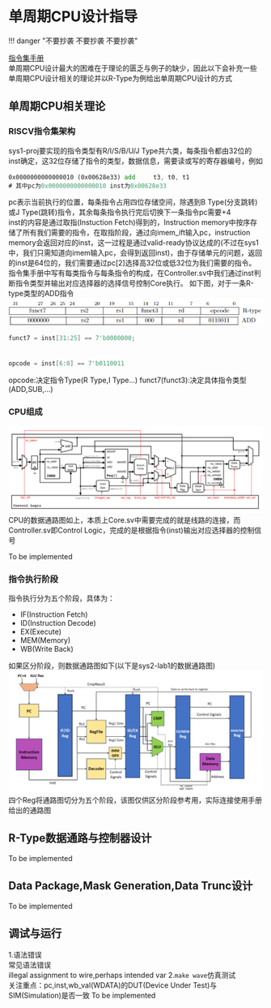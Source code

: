 # 单周期CPU设计指导
!!! danger "不要抄袭 不要抄袭 不要抄袭"

[指令集手册](指令集手册.pdf)  
单周期CPU设计最大的困难在于理论的匮乏与例子的缺少，因此以下会补充一些单周期CPU设计相关的理论并以R-Type为例给出单周期CPU设计的方式  
## 单周期CPU相关理论
### RISCV指令集架构
sys1-proj要实现的指令类型有R/I/S/B/U/J Type共六类，每条指令都由32位的inst确定，这32位存储了指令的类型，数据信息，需要读或写的寄存器编号，例如
```asm
0x0000000000000010 (0x00628e33) add     t3, t0, t1
# 其中pc为0x0000000000000010 inst为0x00628e33
```
pc表示当前执行的位置，每条指令占用四位存储空间，除遇到B Type(分支跳转)或J Type(跳转)指令，其余每条指令执行完后切换下一条指令pc需要+4  
inst的内容是通过取指(Instuction Fetch)得到的，Instruction memory中按序存储了所有我们需要的指令，在取指阶段，通过向imem_ift输入pc，instruction memory会返回对应的inst，这一过程是通过valid-ready协议达成的(不过在sys1中，我们只需知道向imem输入pc，会得到返回inst)，由于存储单元的问题，返回的inst是64位的，我们需要通过pc[2]选择高32位或低32位为我们需要的指令。  
指令集手册中写有每类指令与每条指令的构成，在Controller.sv中我们通过inst判断指令类型并输出对应选择器的选择信号控制Core执行。
如下图，对于一条R-type类型的ADD指令
![alt text](image-4.png)
![alt text](image-5.png)
```verilog
funct7 = inst[31:25] == 7'b0000000;


opcode = inst[6:0] == 7'b0110011
```
opcode:决定指令Type(R Type,I Type...)
funct7(funct3):决定具体指令类型(ADD,SUB,...)
### CPU组成
![数据通路图](image.png)
CPU的数据通路图如上，本质上Core.sv中需要完成的就是线路的连接，而Controller.sv即Control Logic，完成的是根据指令(inst)输出对应选择器的控制信号  

To be implemented
### 指令执行阶段
指令执行分为五个阶段，具体为：

- IF(Instruction Fetch)  
- ID(Instruction Decode)  
- EX(Execute)  
- MEM(Memory)  
- WB(Write Back)  
  
如果区分阶段，则数据通路图如下(以下是sys2-lab1的数据通路图)
![alt text](image-2.png)
四个Reg将通路图切分为五个阶段，该图仅供区分阶段参考用，实际连接使用手册给出的通路图
## R-Type数据通路与控制器设计
To be implemented

## Data Package,Mask Generation,Data Trunc设计  
To be implemented
## 调试与运行
1.语法错误  
常见语法错误  
illegal assignment to wire,perhaps intended var
2.`make wave`仿真测试  
关注重点：pc,inst,wb_val(WDATA)的DUT(Device Under Test)与SIM(Simulation)是否一致
To be implemented